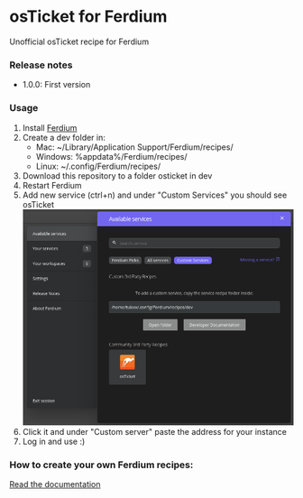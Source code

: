# osTicket for Ferdium

Unofficial osTicket recipe for Ferdium

### Release notes
* 1.0.0: First version

### Usage
1. Install [Ferdium](https://ferdium.org/)
2. Create a dev folder in:
    * Mac: ~/Library/Application Support/Ferdium/recipes/
    * Windows: %appdata%/Ferdium/recipes/
    * Linux: ~/.config/Ferdium/recipes/
3. Download this repository to a folder osticket in dev
4. Restart Ferdium
5. Add new service (ctrl+n) and under "Custom Services" you should see osTicket
![Add custom service](add_service.png "Add custom service")
6. Click it and under "Custom server" paste the address for your instance
7. Log in and use :)

### How to create your own Ferdium recipes:
[Read the documentation](https://github.com/ferdium/ferdium-recipes/blob/main/docs/integration.md)